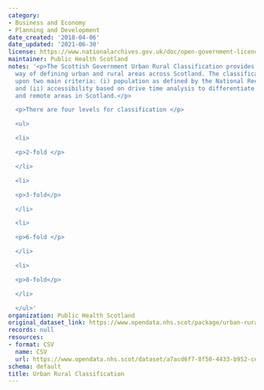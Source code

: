 ```yaml
---
category:
- Business and Economy
- Planning and Development
date_created: '2018-04-06'
date_updated: '2021-06-30'
license: https://www.nationalarchives.gov.uk/doc/open-government-licence/version/3/
maintainer: Public Health Scotland
notes: '<p>The Scottish Government Urban Rural Classification provides a consistent
  way of defining urban and rural areas across Scotland. The classification is based
  upon two main criteria: (i) population as defined by the National Records of Scotland,
  and (ii) accessibility based on drive time analysis to differentiate between accessible
  and remote areas in Scotland.</p>

  <p>There are four levels for classification </p>

  <ul>

  <li>

  <p>2-fold </p>

  </li>

  <li>

  <p>3-fold</p>

  </li>

  <li>

  <p>6-fold </p>

  </li>

  <li>

  <p>8-fold</p>

  </li>

  </ul>'
organization: Public Health Scotland
original_dataset_link: https://www.opendata.nhs.scot/package/urban-rural-classification
records: null
resources:
- format: CSV
  name: CSV
  url: https://www.opendata.nhs.scot/dataset/a7acd6f7-8f50-4433-b952-cee6807d0ff6/resource/c8bd76cd-6613-4dd7-8a28-6c99a16dc678/download/datazone2011_urban_rural_2016.csv
schema: default
title: Urban Rural Classification
---
```

